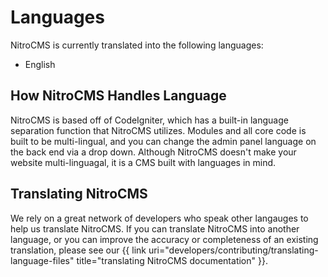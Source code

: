 # Languages

NitroCMS is currently translated into the following languages:

* English


## How NitroCMS Handles Language

NitroCMS is based off of CodeIgniter, which has a built-in language separation function that NitroCMS utilizes. Modules and all core code is built to be multi-lingual, and you can change the admin panel language on the back end via a drop down. Although NitroCMS doesn't make your website multi-linguagal, it is a CMS built with languages in mind.

## Translating NitroCMS

We rely on a great network of developers who speak other langauges to help us translate NitroCMS. If you can translate NitroCMS into another language, or you can improve the accuracy or completeness of an existing translation, please see our {{ link uri="developers/contributing/translating-language-files" title="translating NitroCMS documentation" }}.